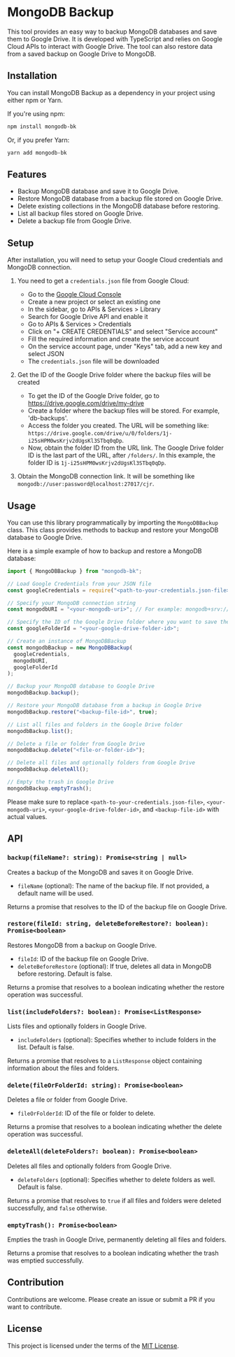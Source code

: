 # MongoDB Backup

This tool provides an easy way to backup MongoDB databases and save them to Google Drive. It is developed with TypeScript and relies on Google Cloud APIs to interact with Google Drive. The tool can also restore data from a saved backup on Google Drive to MongoDB.

## Installation

You can install MongoDB Backup as a dependency in your project using either npm or Yarn.

If you're using npm:

```bash
npm install mongodb-bk
```

Or, if you prefer Yarn:

```bash
yarn add mongodb-bk
```

## Features

- Backup MongoDB database and save it to Google Drive.
- Restore MongoDB database from a backup file stored on Google Drive.
- Delete existing collections in the MongoDB database before restoring.
- List all backup files stored on Google Drive.
- Delete a backup file from Google Drive.

## Setup

After installation, you will need to setup your Google Cloud credentials and MongoDB connection.

1. You need to get a `credentials.json` file from Google Cloud:

   - Go to the [Google Cloud Console](https://console.cloud.google.com/)
   - Create a new project or select an existing one
   - In the sidebar, go to APIs & Services > Library
   - Search for Google Drive API and enable it
   - Go to APIs & Services > Credentials
   - Click on "+ CREATE CREDENTIALS" and select "Service account"
   - Fill the required information and create the service account
   - On the service account page, under "Keys" tab, add a new key and select JSON
   - The `credentials.json` file will be downloaded

2. Get the ID of the Google Drive folder where the backup files will be created

   - To get the ID of the Google Drive folder, go to https://drive.google.com/drive/my-drive
   - Create a folder where the backup files will be stored. For example, 'db-backups'.
   - Access the folder you created. The URL will be something like: `https://drive.google.com/drive/u/0/folders/1j-i25sHPM0wsKrjv2dUgsKl3STbq0qDp`.
   - Now, obtain the folder ID from the URL link. The Google Drive folder ID is the last part of the URL, after `/folders/`. In this example, the folder ID is `1j-i25sHPM0wsKrjv2dUgsKl3STbq0qDp`.

3. Obtain the MongoDB connection link. It will be something like `mongodb://user:password@localhost:27017/cjr`.

## Usage

You can use this library programmatically by importing the `MongoDBBackup` class. This class provides methods to backup and restore your MongoDB database to Google Drive.

Here is a simple example of how to backup and restore a MongoDB database:

```typescript
import { MongoDBBackup } from "mongodb-bk";

// Load Google Credentials from your JSON file
const googleCredentials = require("<path-to-your-credentials.json-file>");

// Specify your MongoDB connection string
const mongodbURI = "<your-mongodb-uri>"; // For example: mongodb+srv://user:password@cluster.mongodb.net/db_name

// Specify the ID of the Google Drive folder where you want to save the backups
const googleFolderId = "<your-google-drive-folder-id>";

// Create an instance of MongoDBBackup
const mongodbBackup = new MongoDBBackup(
  googleCredentials,
  mongodbURI,
  googleFolderId
);

// Backup your MongoDB database to Google Drive
mongodbBackup.backup();

// Restore your MongoDB database from a backup in Google Drive
mongodbBackup.restore("<backup-file-id>", true);

// List all files and folders in the Google Drive folder
mongodbBackup.list();

// Delete a file or folder from Google Drive
mongodbBackup.delete("<file-or-folder-id>");

// Delete all files and optionally folders from Google Drive
mongodbBackup.deleteAll();

// Empty the trash in Google Drive
mongodbBackup.emptyTrash();
```

Please make sure to replace `<path-to-your-credentials.json-file>`, `<your-mongodb-uri>`, `<your-google-drive-folder-id>`, and `<backup-file-id>` with actual values.

## API

### `backup(fileName?: string): Promise<string | null>`

Creates a backup of the MongoDB and saves it on Google Drive.

- `fileName` (optional): The name of the backup file. If not provided, a default name will be used.

Returns a promise that resolves to the ID of the backup file on Google Drive.

### `restore(fileId: string, deleteBeforeRestore?: boolean): Promise<boolean>`

Restores MongoDB from a backup on Google Drive.

- `fileId`: ID of the backup file on Google Drive.
- `deleteBeforeRestore` (optional): If true, deletes all data in MongoDB before restoring. Default is false.

Returns a promise that resolves to a boolean indicating whether the restore operation was successful.

### `list(includeFolders?: boolean): Promise<ListResponse>`

Lists files and optionally folders in Google Drive.

- `includeFolders` (optional): Specifies whether to include folders in the list. Default is false.

Returns a promise that resolves to a `ListResponse` object containing information about the files and folders.

### `delete(fileOrFolderId: string): Promise<boolean>`

Deletes a file or folder from Google Drive.

- `fileOrFolderId`: ID of the file or folder to delete.

Returns a promise that resolves to a boolean indicating whether the delete operation was successful.

### `deleteAll(deleteFolders?: boolean): Promise<boolean>`

Deletes all files and optionally folders from Google Drive.

- `deleteFolders` (optional): Specifies whether to delete folders as well. Default is false.

Returns a promise that resolves to `true` if all files and folders were deleted successfully, and `false` otherwise.

### `emptyTrash(): Promise<boolean>`

Empties the trash in Google Drive, permanently deleting all files and folders.

Returns a promise that resolves to a boolean indicating whether the trash was emptied successfully.

## Contribution

Contributions are welcome. Please create an issue or submit a PR if you want to contribute.

## License

This project is licensed under the terms of the [MIT License](LICENSE).
